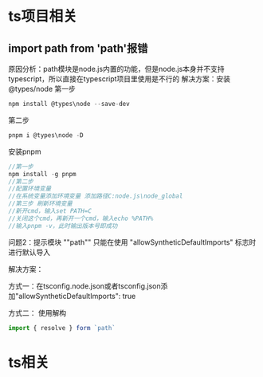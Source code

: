 # ts项目相关
## import path from 'path'报错
原因分析：path模块是node.js内置的功能，但是node.js本身并不支持typescript，所以直接在typescript项目里使用是不行的
解决方案：安装@types/node
第一步
```js
npm install @types\node --save-dev
```
第二步
```js
pnpm i @types\node -D
```
安装pnpm
```js
//第一步
npm install -g pnpm
//第二步
//配置环境变量
//在系统变量添加环境变量 添加路径C:node.js\node_global
//第三步 刷新环境变量
//新开cmd，输入set PATH=C
//关闭这个cmd，再新开一个cmd，输入echo %PATH%
//输入pnpm -v，此时输出版本号即成功
```


问题2：提示模块 ""path"" 只能在使用 "allowSyntheticDefaultImports" 标志时进行默认导入

解决方案：

方式一：在tsconfig.node.json或者tsconfig.json添加"allowSyntheticDefaultImports": true

方式二： 使用解构
```js
import { resolve } form `path`
```
# ts相关
## 


